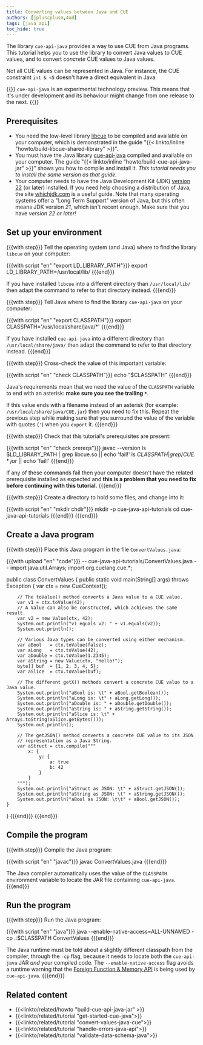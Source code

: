 ```yaml
---
title: Converting values between Java and CUE
authors: [jpluscplusm,4ad]
tags: [java api]
toc_hide: true
---
```


The library `cue-api-java` provides a way to use CUE from Java programs.
This tutorial helps you to use the library to convert Java values to CUE
values, and to convert *concrete* CUE values to Java values.

Not all CUE values can be represented in Java. For instance, the CUE constraint
`int & <5` doesn't have a direct equivalent in Java.

{{<info>}}
`cue-api-java` is an experimental technology preview. This means that it's
under development and its behaviour might change from one release to the next.
{{</info>}}

## Prerequisites

- You need the low-level library
  [libcue](https://github.com/cue-lang/libcue)
  to be compiled and available on your computer,
  which is demonstrated in the guide
  "{{< linkto/inline "howto/build-libcue-shared-library" >}}".
- You must have the Java library
  [cue-api-java](https://github.com/cue-lang/cue-api-java)
  compiled and available on your computer. The guide
  "{{< linkto/inline "howto/build-cue-api-java-jar" >}}"
  shows you how to compile and install it.
  *This tutorial needs you to install the same version as that guide.*
- Your computer needs to have the Java Development Kit (JDK)
  [version 22](https://openjdk.org/projects/jdk/22/)
  (or later) installed. If you need help choosing a distribution of Java,
  the site [whichjdk.com](https://whichjdk.com) is a useful guide.
  Note that many operating systems offer a "Long Term Support" version of Java,
  but this often means JDK version *21*, which isn't recent enough.
  Make sure that you have *version 22 or later!*

## Set up your environment

{{{with step}}}
Tell the operating system (and Java) where to find the library `libcue` on your
computer:

{{{with script "en" "export LD_LIBRARY_PATH"}}}
export LD_LIBRARY_PATH=/usr/local/lib/
{{{end}}}

If you have installed `libcue` into a different directory than `/usr/local/lib/`
then adapt the command to refer to that directory instead.
{{{end}}}

{{{with step}}}
Tell Java where to find the library `cue-api-java` on your computer:

{{{with script "en" "export CLASSPATH"}}}
export CLASSPATH='/usr/local/share/java/*'
{{{end}}}

If you have installed `cue-api-java` into a different directory than
`/usr/local/share/java/` then adapt the command to refer to that directory
instead.
{{{end}}}

{{{with step}}}
Cross-check the value of this important variable:

{{{with script "en" "check CLASSPATH"}}}
echo "$CLASSPATH"
{{{end}}}

Java's requirements mean that we need the value of the `CLASSPATH` variable to
end with an asterisk: **make sure you see the trailing `*`**.

If this value ends with a filename instead of an asterisk (for example:
`/usr/local/share/java/CUE.jar`) then you need to fix this.
Repeat the previous step while making sure that you surround the value of the
variable with quotes (`'`) when you `export` it.
{{{end}}}

{{{with step}}}
Check that this tutorial's prerequisites are present:

{{{with script "en" "check prereqs"}}}
javac --version
ls $LD_LIBRARY_PATH | grep libcue.so || echo 'fail!'
ls $CLASSPATH | grep /CUE.*jar$ || echo 'fail!'
{{{end}}}

If any of these commands fail then your computer doesn't have the related
prerequisite installed as expected and **this is a problem that you need to fix
before continuing with this tutorial.**
{{{end}}}

{{{with step}}}
Create a directory to hold some files, and change into it:

{{{with script "en" "mkdir chdir"}}}
mkdir -p cue-java-api-tutorials
cd cue-java-api-tutorials
{{{end}}}
{{{end}}}

## Create a Java program

{{{with step}}}
Place this Java program in the file `ConvertValues.java`:

{{{with upload "en" "code"}}}
-- cue-java-api-tutorials/ConvertValues.java --
import java.util.Arrays;
import org.cuelang.cue.*;

public class ConvertValues {
    public static void main(String[] args) throws Exception {
        var ctx = new CueContext();

        // The toValue() method converts a Java value to a CUE value.
        var v1 = ctx.toValue(42);
        // A Value can also be constructed, which achieves the same result.
        var v2 = new Value(ctx, 42);
        System.out.println("v1 equals v2: " + v1.equals(v2));
        System.out.println();

        // Various Java types can be converted using either mechanism.
        var aBool   = ctx.toValue(false);
        var aLong   = ctx.toValue(42);
        var aDouble = ctx.toValue(1.2345);
        var aString = new Value(ctx, "Hello!");
        byte[] buf  = {1, 2, 3, 4, 5};
        var aSlice  = ctx.toValue(buf);

        // The different getX() methods convert a concrete CUE value to a Java value.
        System.out.println("aBool is: \t" + aBool.getBoolean());
        System.out.println("aLong is: \t" + aLong.getLong());
        System.out.println("aDouble is: " + aDouble.getDouble());
        System.out.println("aString is: " + aString.getString());
        System.out.println("aSlice is: \t" + Arrays.toString(aSlice.getBytes()));
        System.out.println();

        // The getJSON() method converts a concrete CUE value to its JSON
        // representation as a Java String.
        var aStruct = ctx.compile("""
            x: {
                y: {
                    a: true
                    b: 42
                }
            }
        """);
        System.out.println("aStruct as JSON: \t" + aStruct.getJSON());
        System.out.println("aString as JSON: \t" + aString.getJSON());
        System.out.println("aBool as JSON: \t\t" + aBool.getJSON());
    }
}
{{{end}}}
{{{end}}}

## Compile the program

{{{with step}}}
Compile the Java program:

{{{with script "en" "javac"}}}
javac ConvertValues.java
{{{end}}}

The Java compiler automatically uses the value of the `CLASSPATH` environment
variable to locate the JAR file containing `cue-api-java`.
{{{end}}}

## Run the program

{{{with step}}}
Run the Java program:

{{{with script "en" "java"}}}
java --enable-native-access=ALL-UNNAMED -cp .:$CLASSPATH ConvertValues
{{{end}}}

The Java runtime must be told about a slightly different classpath from the
compiler, through the `-cp` flag, because it needs to locate both the
`cue-api-java` JAR *and* your compiled code. The `--enable-native-access` flag
avoids a runtime warning that the
[Foreign Function & Memory API](https://openjdk.org/jeps/454) is being used by
`cue-api-java`.
{{{end}}}

## Related content

- {{<linkto/related/howto "build-cue-api-java-jar" >}}
- {{<linkto/related/tutorial "get-started-cue-java">}}
- {{<linkto/related/tutorial "convert-values-java-cue">}}
- {{<linkto/related/tutorial "handle-errors-java-api">}}
- {{<linkto/related/tutorial "validate-data-schema-java">}}
